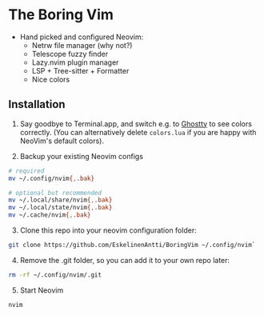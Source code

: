 # The Boring Vim

- Hand picked and configured Neovim:
  - Netrw file manager (why not?)
  - Telescope fuzzy finder
  - Lazy.nvim plugin manager
  - LSP + Tree-sitter + Formatter
  - Nice colors

## Installation

1. Say goodbye to Terminal.app, and switch e.g. to
   [Ghostty](https://ghostty.org/) to see colors correctly. (You can
   alternatively delete `colors.lua` if you are happy with NeoVim's default
   colors).

2. Backup your existing Neovim configs

```sh
# required
mv ~/.config/nvim{,.bak}

# optional but recommended
mv ~/.local/share/nvim{,.bak}
mv ~/.local/state/nvim{,.bak}
mv ~/.cache/nvim{,.bak}
```

3. Clone this repo into your neovim configuration folder:

```sh
git clone https://github.com/EskelinenAntti/BoringVim ~/.config/nvim`
```

4. Remove the .git folder, so you can add it to your own repo later:

```sh
rm -rf ~/.config/nvim/.git
```

5. Start Neovim

```sh
nvim
```
